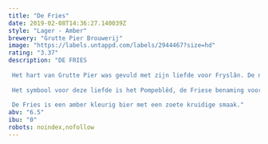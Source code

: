 ```yaml
---
title: "De Fries"
date: 2019-02-08T14:36:27.140039Z
style: "Lager - Amber"
brewery: "Grutte Pier Brouwerij"
image: "https://labels.untappd.com/labels/2944467?size=hd"
rating: "3.37"
description: "DE FRIES  Het hart van Grutte Pier was gevuld met zijn liefde voor Fryslân. De natuur, de mensen, de rust en de ruimte. Dit was hem zoveel waard dat hij hier de strijd voor aanging. Vechten voor het behoud van dit mooie Fryslân. Meer dan 500 jaar later is Fryslân veranderd maar nog steeds vult het vele harten.   Het symbool voor deze liefde is het Pompeblêd, de Friese benaming voor het blad van de gele plomp, ofwel het plompeblad. Normaal groen, maar rood op de Friese vlag vanwege de kleur van de bloem of misschien ook wel vanwege de kleur van alle Friese harten.  De Fries is een amber kleurig bier met een zoete kruidige smaak."
abv: "6.5"
ibu: "0"
robots: noindex,nofollow
---
```

